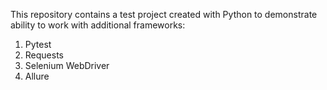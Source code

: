 This repository contains a test project created with Python to demonstrate ability to work with additional frameworks:
1. Pytest 
2. Requests 
3. Selenium WebDriver
4. Allure
